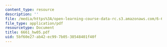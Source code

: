 ```yaml
---
content_type: resource
description: ''
file: /media/https%3A/open-learning-course-data-rc.s3.amazonaws.com/6-661-receivers-antennas-and-signals-spring-2003/5bf60e27ab42ec997b0538548401f40f_6661_hw05.pdf
file_type: application/pdf
resourcetype: Document
title: 6661_hw05.pdf
uid: 5bf60e27-ab42-ec99-7b05-38548401f40f
---
```

